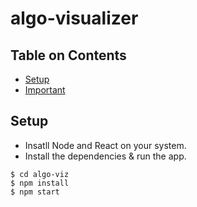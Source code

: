 # algo-visualizer

## Table on Contents

- [Setup](#setup)
- [Important](#important)

## Setup

- Insatll Node and React on your system.
- Install the dependencies & run the app.

```
$ cd algo-viz
$ npm install
$ npm start
```
